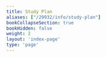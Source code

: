 ```yaml
---
title: Study Plan
aliases: ["/29932/info/study-plan"]
bookCollapseSection: true
bookHidden: false
weight: 2
layout: 'index-page'
type: 'page'
---
```

